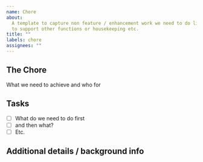 ```yaml
---
name: Chore
about:
  A template to capture non feature / enhancement work we need to do like work
  to support other functions or housekeeping etc.
title: ""
labels: chore
assignees: ""
---
```


## The Chore

What we need to achieve and who for

## Tasks

- [ ] What do we need to do first
- [ ] and then what?
- [ ] Etc.

## Additional details / background info
